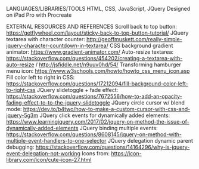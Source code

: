LANGUAGES/LIBRARIES/TOOLS
HTML, CSS, JavaScript, JQuery
Designed on iPad Pro with Procreate

EXTERNAL RESOURCES AND REFERENCES
Scroll back to top button: https://getflywheel.com/layout/sticky-back-to-top-button-tutorial/
JQuery textarea with character counter: http://geoffmuskett.com/really-simple-jquery-character-countdown-in-textarea/
CSS background gradient animator: https://www.gradient-animator.com/
Auto-resize textarea: https://stackoverflow.com/questions/454202/creating-a-textarea-with-auto-resize / http://jsfiddle.net/n9uuv0hd/54/
Transforming hamburger menu icon: https://www.w3schools.com/howto/howto_css_menu_icon.asp
Fill color left to right in CSS: https://stackoverflow.com/questions/17212094/fill-background-color-left-to-right-css
JQuery slidetoggle + fade effect: https://stackoverflow.com/questions/7672556/how-to-add-an-opacity-fading-effect-to-to-the-jquery-slidetoggle
JQuery circle cursor w/ blend mode: https://dev.to/b4two/how-to-make-a-custom-cursor-with-css-and-jquery-5g3m
JQuery click events for dynamically added elements: https://www.learningjquery.com/2017/02/jquery-on-method-the-issue-of-dynamically-added-elements
JQuery binding multiple events: https://stackoverflow.com/questions/8608145/jquery-on-method-with-multiple-event-handlers-to-one-selector
JQuery delegation dynamic parent debugging: https://stackoverflow.com/questions/14164296/why-is-jquery-event-delegation-not-working
Icons from: https://icon-library.com/icon/cute-icon-27.html